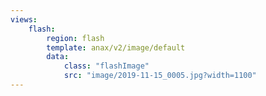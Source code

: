 ```yaml
---
views:
    flash:
        region: flash
        template: anax/v2/image/default
        data:
            class: "flashImage"
            src: "image/2019-11-15_0005.jpg?width=1100"
---
```

